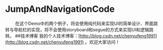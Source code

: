 # JumpAndNavigationCode
&emsp;&emsp;&nbsp;在这个Demo中的两个例子，将会使用纯代码来实现UI的简单设计、界面跳转与导航栏的实现，将不会使用storyboard和segue的方式来实现UI和逻辑跳转。
##技术博客
我的个人技术博客：[http://blog.csdn.net/chenyufeng1991](http://blog.csdn.net/chenyufeng1991) 。欢迎大家访问！
